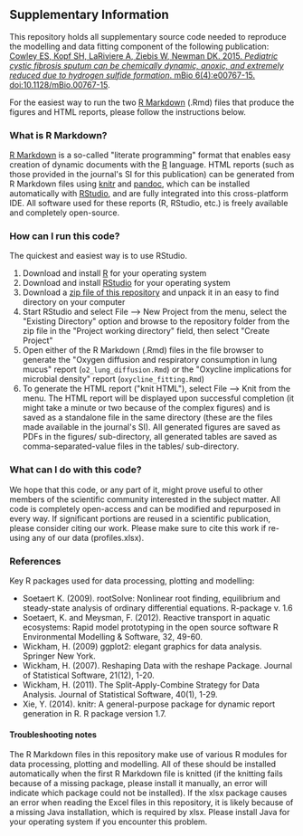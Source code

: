 ## Supplementary Information

This repository holds all supplementary source code needed to reproduce the modelling and data fitting component of the following publication: [Cowley ES, Kopf SH, LaRiviere A, Ziebis W, Newman DK. 2015. *Pediatric cystic fibrosis sputum can be chemically dynamic, anoxic, and extremely reduced due to hydrogen sulfide formation*. mBio 6(4):e00767-15. doi:10.1128/mBio.00767-15](http://mbio.asm.org/content/6/4/e00767-15).

For the easiest way to run the two [R Markdown](http://rmarkdown.rstudio.com/) (.Rmd) files that produce the figures and HTML reports, please follow the instructions below.

### What is R Markdown?

[R Markdown](http://rmarkdown.rstudio.com/) is a so-called "literate programming" format that enables easy creation of dynamic documents with the [R](http://www.r-project.org/) language. HTML reports (such as those provided in the journal's SI for this publication) can be generated from R Markdown files using [knitr](http://yihui.name/knitr/) and [pandoc](http://johnmacfarlane.net/pandoc/), which can be installed automatically with [RStudio](http://www.rstudio.com/), and are fully integrated into this cross-platform IDE. All software used for these reports (R, RStudio, etc.) is freely available and completely open-source. 

### How can I run this code?

The quickest and easiest way is to use RStudio.

 1. Download and install [R](http://cran.rstudio.com/) for your operating system
 1. Download and install [RStudio](http://www.rstudio.com/products/rstudio/download/) for your operating system
 1. Download a [zip file of this repository](https://github.com/sebkopf/o2cf/archive/master.zip) and unpack it in an easy to find directory on your computer
 1. Start RStudio and select File --> New Project from the menu, select the "Existing Directory" option and browse to the repository folder from the zip file in the "Project working directory" field, then select "Create Project"
 1. Open either of the R Markdown (.Rmd) files in the file browser to generate the "Oxygen diffusion and respiratory consumption in lung mucus" report (```o2_lung_diffusion.Rmd```) or the "Oxycline implications for microbial density" report (```oxycline_fitting.Rmd```)
 1. To generate the HTML report ("knit HTML"), select File --> Knit from the menu. The HTML report will be displayed upon successful completion (it might take a minute or two because of the complex figures) and is saved as a standalone file in the same directory (these are the files made available in the journal's SI). All generated figures are saved as PDFs in the figures/ sub-directory, all generated tables are saved as comma-separated-value files in the tables/ sub-directory.
 
### What can I do with this code?

We hope that this code, or any part of it, might prove useful to other members of the scientific community interested in the subject matter. All code is completely open-access and can be modified and repurposed in every way. If significant portions are reused in a scientific publication, please consider citing our work. Please make sure to cite this work if re-using any of our data (profiles.xlsx).

### References

Key R packages used for data processing, plotting and modelling:

 - Soetaert K. (2009). rootSolve: Nonlinear root finding, equilibrium and steady-state analysis of ordinary
  differential equations. R-package v. 1.6
 - Soetaert, K. and Meysman, F. (2012). Reactive transport in aquatic ecosystems: Rapid model
  prototyping in the open source software R Environmental Modelling & Software, 32, 49-60.
 - Wickham, H. (2009) ggplot2: elegant graphics for data analysis. Springer New York.
 - Wickham, H. (2007). Reshaping Data with the reshape Package. Journal of Statistical Software, 21(12),
  1-20.
 - Wickham, H. (2011). The Split-Apply-Combine Strategy for Data Analysis. Journal of Statistical
  Software, 40(1), 1-29.
 - Xie, Y. (2014). knitr: A general-purpose package for dynamic report generation in R. R package version
  1.7.
  
#### Troubleshooting notes

The R Markdown files in this repository make use of various R modules for data processing, plotting and modelling. All of these should be installed automatically when the first R Markdown file is knitted (if the knitting fails because of a missing package, please install it manually, an error will indicate which package could not be installed). If the xlsx package causes an error when reading the Excel files in this repository, it is likely because of a missing Java installation, which is required by xlsx. Please install Java for your operating system if you encounter this problem.
 
